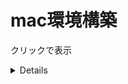 # mac環境構築

クリックで表示
<details>

## homebrew
### *homebrewとは*
- MacやLinuxで使えるパッケージマネジャー（ソフトウェアをインストール・管理するための便利ツール）

⇨Homebrewを使うと、ターミナル上から簡単にツールを入れたりアップデートしたりできる。

 <br/>

### *インストール*
1.  公式サイトからインストール用のコマンドを入手（以下）

```
/bin/bash -c "$(curl -fsSL https://raw.githubusercontent.com/Homebrew/install/HEAD/install.sh)"
```

2. terminalに貼り付け実行（パスワードはPCのものを使用）

3. 「Press RETURN to continue or any other key to abort 」が表示されたら、Enterキーで実行

4. 「Installation successful」と出たらインストール完了

5. 以下のコマンドをterminalに入力し、バージョン情報が表示されれば正常
```
brew -v
```

 <br/>

## Git
### *Gitとは*
- コードの変更履歴を記録・管理するためのツール（**ローカル環境**）

    - 特徴：　バージョン管理・履歴・ブランチ機能・共同開発
 <br/>

### *インストール*
Gitは元々インストールされている場合もあるため、まず以下のコマンドで確認する。
```
git -v
```
git versionが表示されればGitは利用可能

*"コマンドラインデベロッパーツールが必要です"と表示された場合はインストールを行う。

完了するとGitが利用できる。

 <br/>

 ## GitHub
 ### *GitHubとは*
- Gitのデータをインターネット上で共有するサービス（**リモート環境**）

    - 特徴：　Gitのリポジトリをクラウド上に・コードの公開・共有

 <br/>

### *Githubアカウント*
Git(hub)の利用にはアカウントの作成が必要
- Github公式サイトにアクセスしてサインアップ⇨
[GitHub](https://github.com/)

<br/>

### *リポジトリの作成*
リポジトリ：　Gitで管理するプロジェクト（コード・ファイル・フォルダ・履歴等）の入れ物

- "New repository"を選択
    - Repository name：プロジェクト名
    - Description(任意)：内容の説明
    - Public / Private：公開設定 *（後で変更可能）*
    - **Initialize this repository with "README file"** ：READMEファイル（説明書）を作る場合チェック☑️



<br/>

## GitHub Desktop
### *GitHub Desktopとは*

- ターミナルを使わなくてもGitを使えるGUIツール

    - 特徴：　管理・コミット（変更記録）・プッシュ・プル・ブランチ切り替え・GitHub接続がカンタンに

<br/>

### *インストール*
1. 公式サイトからアプリをダウンロード⇨[GitHub Desktop](https://github.com/apps/desktop)

2. GitHubアカウントでログイン
3. フォルダやファイルをリポジトリへ登録

<br/>

### *使い方（GitHub Desktop版）*


---
#### push
---
 登録したファイル内容の変更等を保存すると、GitHub Desktop上に反映される

⇨　GitHub Desktop上の"Commit to main"より変更を保存

⇨　"Push origin" でGitHub上にアップロードされる

<br/>

### *使い方（コマンド版）*
ターミナルへのコマンド入力でも同じ操作ができる

git
- clone
- add
- commit
- push
- init
- remote add


<br/>

## Docker
### *Dockerとは*
- アプリと環境設定を丸ごと軽量なパッケージ（＝コンテナ）にすることで、どこでも同じ動作が保証される仕組み
    - イメージ：　コンテナを作るための設計図。OSやソフトウェア、設定が入っている。
    - コンテナ：　実際に動いている実行中の環境＝１つのVM
    - Dokerfile：　イメージを作るためのレシピ。テキストファイルで環境を定義

<br/>

### *インストール*
- Macの場合は**Docker Desktop**を使うとラク

    ⇨DockerはLinuxのVMを使っているため、Desktop版で自動構築してもらうのが簡単

1. 公式サイトからダウンロード⇨[Docker](https://www.docker.com/)

2. アプリケーションフォルダに移動し開く

3. 利用規約に同意、こだわりがなければ推奨設定を利用

4. 動作状況を確認
    - メニューバーに🐳のマークがある場合正常に起動している
    - または、ターミナル上で以下を入力し、バージョン情報が表示されれば正常
    ```
    docker -v
    ```

5. 現在実行中のDockerコンテナを確認

以下のコマンドで起動中のコンテナ一覧が表示される

```
docker ps
```
- `docker ps -a`：すべてのコンテナを表示（停止中含む）
- `docker ps -q`：コンテナIDのみを表示（スクリプトで使うときに便利）

<br/>

## docer-compose
- 複数のDockerコンテナを一括で構成・起動・管理できるツール

- Docker Desktopにcomposeも同梱されており、すぐ使える場合が多い
    - ターミナル上で以下を入力し、バージョン情報が表示されれば正常
    ```
    docker-compose -v
    ```
<br/>

## Visual Studio Code
- 拡張機能が豊富なマルチOSコードエディタ

<br/>

### *インストール*
1. 公式サイトからダウンロード⇨[visuaistudio](https://code.visualstudio.com/)

2. アプリケーションフォルダにインストールして起動
3. 拡張機能でカスタム

    - おすすめカスタム機能⇨[VScodeおすすめカスタム](https://qiita.com/qrrq/items/0e116a59743874d18cb1)

<br/>

### *terminal*
- Macのターミナル（bash,zsh）をVScode内で開いているイメージ

<br/>

## まとめ
以下が確認できればとりあえずOK
- コマンドラインで確認

    - `docker ps`

    - `docker-compose -v`

    - `git -v`

    - `brew -v`

- PCのアプリケーションフォルダで確認

    - github desktop
    - visual studio code

</details>